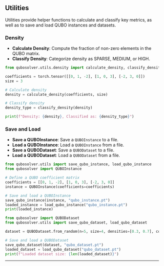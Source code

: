 ## Utilities

Utilities provide helper functions to calculate and classify key metrics, as well as to save and load QUBO instances and datasets.

### Density
- **Calculate Density**: Compute the fraction of non-zero elements in the QUBO matrix.
- **Classify Density**: Categorize density as SPARSE, MEDIUM, or HIGH.

```python
from qubosolver.utils.density import calculate_density, classify_density

coefficients = torch.tensor([[0, 1, -2], [1, 0, 3], [-2, 3, 0]])
size = 3

# Calculate density
density = calculate_density(coefficients, size)

# Classify density
density_type = classify_density(density)

print(f"Density: {density}, Classified as: {density_type}")
```


### Save and Load
- **Save a QUBOInstance**: Save a `QUBOInstance` to a file.
- **Load a QUBOInstance**: Load a `QUBOInstance` from a file.
- **Save a QUBODataset**: Save a `QUBODataset` to a file.
- **Load a QUBODataset**: Load a `QUBODataset` from a file.

```python
from qubosolver.utils import save_qubo_instance, load_qubo_instance
from qubosolver import QUBOInstance

# Define a QUBO coefficient matrix
coefficients = [[0, 1, -2], [1, 0, 3], [-2, 3, 0]]
instance = QUBOInstance(coefficients=coefficients)

# Save and load a QUBOInstance
save_qubo_instance(instance, "qubo_instance.pt")
loaded_instance = load_qubo_instance("qubo_instance.pt")
print(loaded_instance)
```
```python
from qubosolver import QUBODataset
from qubosolver.utils import save_qubo_dataset, load_qubo_dataset

dataset = QUBODataset.from_random(n=5, size=4, densities=[0.3, 0.7], coefficient_bounds=(-10,10), device="cpu")

# Save and load a QUBODataset
save_qubo_dataset(dataset, "qubo_dataset.pt")
loaded_dataset = load_qubo_dataset("qubo_dataset.pt")
print(f"Loaded dataset size: {len(loaded_dataset)}")
```
---
